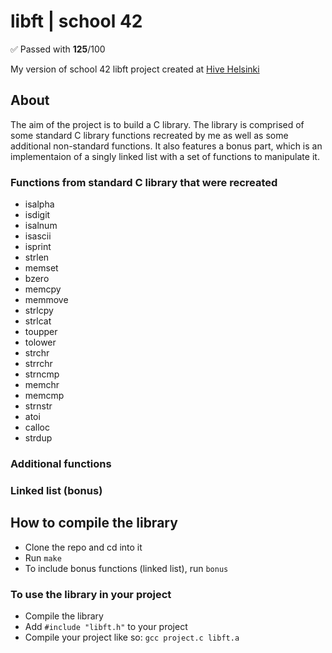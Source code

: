 # libft | school 42

✅ Passed with **125**/100

My version of school 42 libft project created at [Hive Helsinki](https://www.hive.fi/en/)

## About

The aim of the project is to build a C library. The library is comprised of some standard C library functions recreated by me as well as some additional non-standard functions. It also features a bonus part, which is an implementaion of a singly linked list with a set of functions to manipulate it.

### Functions from standard C library that were recreated

- isalpha
- isdigit
- isalnum
- isascii
- isprint
- strlen
- memset
- bzero
- memcpy
- memmove
- strlcpy
- strlcat
- toupper
- tolower
- strchr
- strrchr
- strncmp
- memchr
- memcmp
- strnstr
- atoi
- calloc
- strdup

### Additional functions

### Linked list (bonus)

## How to compile the library

- Clone the repo and cd into it
- Run `make`
- To include bonus functions (linked list), run `bonus`

### To use the library in your project

- Compile the library
- Add `#include "libft.h"` to your project
- Compile your project like so: `gcc project.c libft.a`
